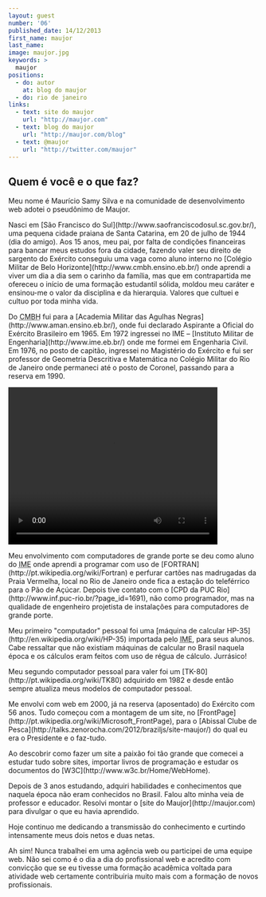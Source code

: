 ```yaml
---
layout: guest
number: '06'
published_date: 14/12/2013
first_name: maujor
last_name:
image: maujor.jpg
keywords: >
  maujor
positions:
  - do: autor
    at: blog do maujor
  - do: rio de janeiro
links:
  - text: site do maujor
    url: "http://maujor.com"
  - text: blog do maujor
    url: "http://maujor.com/blog"
  - text: @maujor
    url: "http://twitter.com/maujor"
---
```

<section class="question">
  <div class="wrapper">
    <div class="question-title-area">
      <h2 class="question-title">Quem é você e o que faz?</h2>
    </div>
    <div class="question-content-area">
      <div class="question-content text">
        <p>
          Meu nome é Maurício Samy Silva e na comunidade de desenvolvimento web
          adotei o pseudônimo de Maujor.
        </p>
        <p>
          Nasci em [São Francisco do Sul](http://www.saofranciscodosul.sc.gov.br/),
          uma pequena cidade praiana de Santa Catarina, em 20 de julho de 1944
          (dia do amigo). Aos 15 anos, meu pai, por falta de condições
          financeiras para bancar meus estudos fora da cidade, fazendo valer seu
          direito de sargento do Exército conseguiu uma vaga como aluno interno
          no [Colégio Militar de Belo Horizonte](http://www.cmbh.ensino.eb.br/)
          onde aprendi a viver um dia a dia sem o carinho da família, mas que em
          contrapartida me ofereceu o início de uma formação estudantil sólida,
          moldou meu caráter e ensinou-me o valor da disciplina e da hierarquia.
          Valores que cultuei e cultuo por toda minha vida.
        </p>
        <p>
          Do <abbr title="Colégio Militar de Belo Horizonte">CMBH</abbr> fui
          para a [Academia Militar das Agulhas Negras](http://www.aman.ensino.eb.br/),
          onde fui declarado Aspirante a Oficial do Exército Brasileiro em 1965.
          Em 1972 ingressei no IME – [Instituto Militar de Engenharia](http://www.ime.eb.br/)
          onde me formei em Engenharia Civil. Em 1976, no posto de capitão,
          ingressei no Magistério do Exército e fui ser professor de Geometria
          Descritiva e Matemática no Colégio Militar do Rio de Janeiro onde
          permaneci até o posto de Coronel, passando para a reserva em 1990.
        </p>
        <p>
          <video width="420" height="315" autoplay loop controls>
            <source src="/images/content/maujor-quemsou.webm" type="video/webm"></source>
          </video>
        </p>
        <p>
          Meu envolvimento com computadores de grande porte se deu como aluno do
          <abbr title="Instituto Militar de Engenharia">IME</abbr> onde aprendi
          a programar com uso de [FORTRAN](http://pt.wikipedia.org/wiki/Fortran)
          e perfurar cartões nas madrugadas da Praia Vermelha, local no Rio de
          Janeiro onde fica a estação do teleférrico para o Pão de Açúcar.
          Depois tive contato com o [CPD da PUC Rio](http://www.inf.puc-rio.br/?page_id=1691),
          não como programador, mas na qualidade de engenheiro projetista de
          instalações para computadores de grande porte.
        </p>
        <p>
          Meu primeiro "computador" pessoal foi uma
          [máquina de calcular HP-35](http://en.wikipedia.org/wiki/HP-35)
          importada pelo <abbr title="Instituto Militar de Engenharia">IME</abbr>,
          para seus alunos. Cabe ressaltar que não existiam máquinas de calcular
          no Brasil naquela época e os cálculos eram feitos com uso de régua de
          cálculo. Jurrásico!
        </p>
        <p>
          Meu segundo computador pessoal para valer foi um
          [TK-80](http://pt.wikipedia.org/wiki/TK80) adquirido em 1982 e desde
          então sempre atualiza meus modelos de computador pessoal.
        </p>
        <p>
          Me envolvi com web em 2000, já na reserva (aposentado) do Exército com
          56 anos. Tudo começou com a montagem de um site, no
          [FrontPage](http://pt.wikipedia.org/wiki/Microsoft_FrontPage), para o
          [Abissal Clube de Pesca](http://talks.zenorocha.com/2012/braziljs/site-maujor/)
          do qual eu era o Presidente e o faz-tudo.
        </p>
        <p>
          Ao descobrir como fazer um site a paixão foi tão grande que comecei a
          estudar tudo sobre sites, importar livros de programação e estudar os
          documentos do [W3C](http://www.w3c.br/Home/WebHome).
        </p>
        <p>
          Depois de 3 anos estudando, adquiri habilidades e conhecimentos que
          naquela época não eram conhecidos no Brasil. Falou alto minha veia de
          professor e educador. Resolvi montar o [site do Maujor](http://maujor.com)
          para divulgar o que eu havia aprendido.
        </p>
        <p>
          Hoje continuo me dedicando a transmissão do conhecimento e curtindo
          intensamente meus dois netos e duas netas.
        </p>
        <p>
          Ah sim! Nunca trabalhei em uma agência web ou participei de uma equipe
          web. Não sei como é o dia a dia do profissional web e acredito com
          convicção que se eu tivesse uma formação acadêmica voltada para
          atividade web certamente contribuiria muito mais com a formação de
          novos profissionais.
        </p>
      </div>
    </div>
  </div>
</section>
